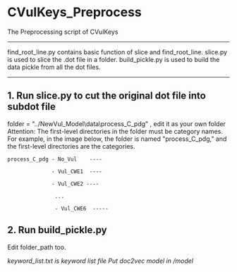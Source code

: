 # CVulKeys_Preprocess
The Preprocessing script of CVulKeys

***
find_root_line.py contains basic function of slice and find_root_line.
slice.py is used to slice the .dot file in a folder.
build_pickle.py is used to build the data pickle from all the dot files.
***

## 1. Run **slice.py** to cut the original dot file into subdot file

folder = "../NewVul_Model\data\\process_C_pdg" , edit it as your own folder
Attention: The first-level directories in the folder must be category names. For example, in the image below, the folder is named "process_C_pdg," and the first-level directories are the categories.

    process_C_pdg - No_Vul    ----

                  - Vul_CWE1  ----

                  - Vul_CWE2 ----

                   ...
              
                   - Vul_CWE6  -----


## 2. Run **build_pickle.py**
Edit folder_path too.

*keyword_list.txt is keyword list file* 
*Put doc2vec model in /model* 
